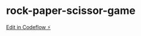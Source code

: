 # rock-paper-scissor-game

[Edit in Codeflow ⚡️](https://stackblitz.com/~/github.com/zuber57/rock-paper-scissor-game)